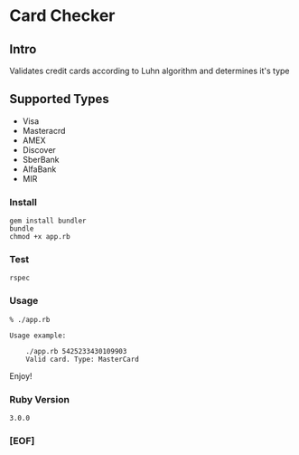 # Card Checker
## Intro

Validates credit cards according to Luhn algorithm and determines it's type

## Supported Types

* Visa
* Masteracrd
* AMEX
* Discover
* SberBank
* AlfaBank
* MIR

### Install

```
gem install bundler
bundle
chmod +x app.rb
```

### Test

```
rspec
```

### Usage

```
% ./app.rb

Usage example:

	./app.rb 5425233430109903
	Valid card. Type: MasterCard

```

Enjoy!

### Ruby Version

```3.0.0```

### [EOF]
